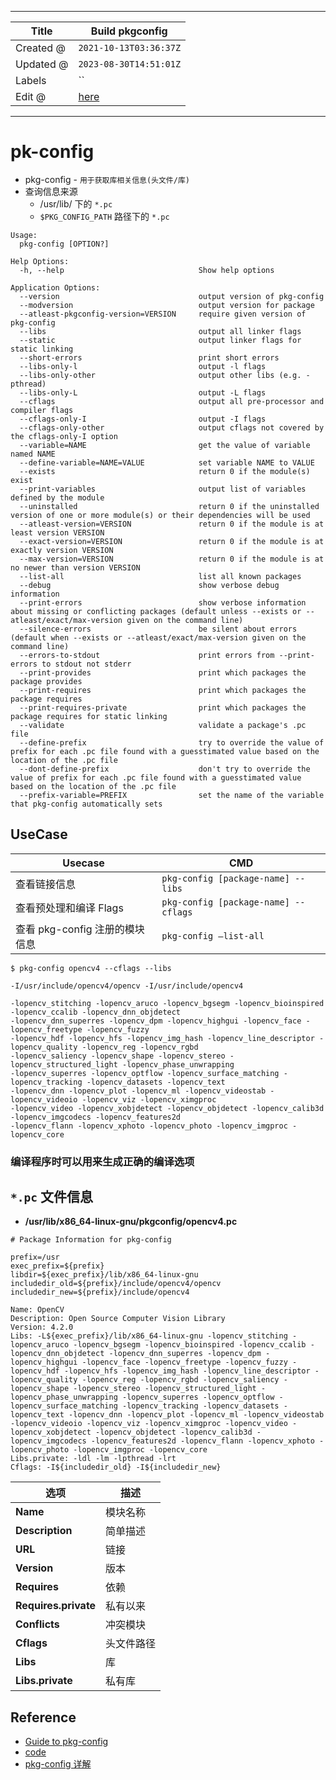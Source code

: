 -----

| Title     | Build pkgconfig                                     |
| --------- | --------------------------------------------------- |
| Created @ | `2021-10-13T03:36:37Z`                              |
| Updated @ | `2023-08-30T14:51:01Z`                              |
| Labels    | \`\`                                                |
| Edit @    | [here](https://github.com/junxnone/xwiki/issues/64) |

-----

# pk-config

  - pkg-config - `用于获取库相关信息(头文件/库)`
  - 查询信息来源
      - /usr/lib/ 下的 `*.pc`
      - `$PKG_CONFIG_PATH` 路径下的 `*.pc`

<!-- end list -->

    Usage:
      pkg-config [OPTION?]
    
    Help Options:
      -h, --help                              Show help options
    
    Application Options:
      --version                               output version of pkg-config
      --modversion                            output version for package
      --atleast-pkgconfig-version=VERSION     require given version of pkg-config
      --libs                                  output all linker flags
      --static                                output linker flags for static linking
      --short-errors                          print short errors
      --libs-only-l                           output -l flags
      --libs-only-other                       output other libs (e.g. -pthread)
      --libs-only-L                           output -L flags
      --cflags                                output all pre-processor and compiler flags
      --cflags-only-I                         output -I flags
      --cflags-only-other                     output cflags not covered by the cflags-only-I option
      --variable=NAME                         get the value of variable named NAME
      --define-variable=NAME=VALUE            set variable NAME to VALUE
      --exists                                return 0 if the module(s) exist
      --print-variables                       output list of variables defined by the module
      --uninstalled                           return 0 if the uninstalled version of one or more module(s) or their dependencies will be used
      --atleast-version=VERSION               return 0 if the module is at least version VERSION
      --exact-version=VERSION                 return 0 if the module is at exactly version VERSION
      --max-version=VERSION                   return 0 if the module is at no newer than version VERSION
      --list-all                              list all known packages
      --debug                                 show verbose debug information
      --print-errors                          show verbose information about missing or conflicting packages (default unless --exists or --atleast/exact/max-version given on the command line)
      --silence-errors                        be silent about errors (default when --exists or --atleast/exact/max-version given on the command line)
      --errors-to-stdout                      print errors from --print-errors to stdout not stderr
      --print-provides                        print which packages the package provides
      --print-requires                        print which packages the package requires
      --print-requires-private                print which packages the package requires for static linking
      --validate                              validate a package's .pc file
      --define-prefix                         try to override the value of prefix for each .pc file found with a guesstimated value based on the location of the .pc file
      --dont-define-prefix                    don't try to override the value of prefix for each .pc file found with a guesstimated value based on the location of the .pc file
      --prefix-variable=PREFIX                set the name of the variable that pkg-config automatically sets

## UseCase

| Usecase               | CMD                                  |
| --------------------- | ------------------------------------ |
| 查看链接信息                | `pkg-config [package-name] --libs`   |
| 查看预处理和编译 Flags        | `pkg-config [package-name] --cflags` |
| 查看 pkg-config 注册的模块信息 | `pkg-config –list-all`               |

    $ pkg-config opencv4 --cflags --libs 
    
    -I/usr/include/opencv4/opencv -I/usr/include/opencv4 
    
    -lopencv_stitching -lopencv_aruco -lopencv_bgsegm -lopencv_bioinspired -lopencv_ccalib -lopencv_dnn_objdetect 
    -lopencv_dnn_superres -lopencv_dpm -lopencv_highgui -lopencv_face -lopencv_freetype -lopencv_fuzzy 
    -lopencv_hdf -lopencv_hfs -lopencv_img_hash -lopencv_line_descriptor -lopencv_quality -lopencv_reg -lopencv_rgbd 
    -lopencv_saliency -lopencv_shape -lopencv_stereo -lopencv_structured_light -lopencv_phase_unwrapping 
    -lopencv_superres -lopencv_optflow -lopencv_surface_matching -lopencv_tracking -lopencv_datasets -lopencv_text 
    -lopencv_dnn -lopencv_plot -lopencv_ml -lopencv_videostab -lopencv_videoio -lopencv_viz -lopencv_ximgproc 
    -lopencv_video -lopencv_xobjdetect -lopencv_objdetect -lopencv_calib3d -lopencv_imgcodecs -lopencv_features2d 
    -lopencv_flann -lopencv_xphoto -lopencv_photo -lopencv_imgproc -lopencv_core

### 编译程序时可以用来生成正确的编译选项

<script src="https://junxnone.github.io/emgithub/embed-v2.js?target=https%3A%2F%2Fgithub.com%2Fopencv%2Fopencv%2Fblob%2Fa308dfca9856574d37abe7628b965e29861fb105%2Fsamples%2Fcpp%2Fexample_cmake%2FMakefile%23L3-L4&style=default&type=code&showBorder=on&showLineNumbers=on&showFileMeta=on&showFullPath=on&showCopy=on"></script>

## `*.pc` 文件信息

  - **/usr/lib/x86\_64-linux-gnu/pkgconfig/opencv4.pc**

<!-- end list -->

    # Package Information for pkg-config
    
    prefix=/usr
    exec_prefix=${prefix}
    libdir=${exec_prefix}/lib/x86_64-linux-gnu
    includedir_old=${prefix}/include/opencv4/opencv
    includedir_new=${prefix}/include/opencv4
    
    Name: OpenCV
    Description: Open Source Computer Vision Library
    Version: 4.2.0
    Libs: -L${exec_prefix}/lib/x86_64-linux-gnu -lopencv_stitching -lopencv_aruco -lopencv_bgsegm -lopencv_bioinspired -lopencv_ccalib -lopencv_dnn_objdetect -lopencv_dnn_superres -lopencv_dpm -lopencv_highgui -lopencv_face -lopencv_freetype -lopencv_fuzzy -lopencv_hdf -lopencv_hfs -lopencv_img_hash -lopencv_line_descriptor -lopencv_quality -lopencv_reg -lopencv_rgbd -lopencv_saliency -lopencv_shape -lopencv_stereo -lopencv_structured_light -lopencv_phase_unwrapping -lopencv_superres -lopencv_optflow -lopencv_surface_matching -lopencv_tracking -lopencv_datasets -lopencv_text -lopencv_dnn -lopencv_plot -lopencv_ml -lopencv_videostab -lopencv_videoio -lopencv_viz -lopencv_ximgproc -lopencv_video -lopencv_xobjdetect -lopencv_objdetect -lopencv_calib3d -lopencv_imgcodecs -lopencv_features2d -lopencv_flann -lopencv_xphoto -lopencv_photo -lopencv_imgproc -lopencv_core
    Libs.private: -ldl -lm -lpthread -lrt
    Cflags: -I${includedir_old} -I${includedir_new}

| 选项                   | 描述    |
| -------------------- | ----- |
| **Name**             | 模块名称  |
| **Description**      | 简单描述  |
| **URL**              | 链接    |
| **Version**          | 版本    |
| **Requires**         | 依赖    |
| **Requires.private** | 私有以来  |
| **Conflicts**        | 冲突模块  |
| **Cflags**           | 头文件路径 |
| **Libs**             | 库     |
| **Libs.private**     | 私有库   |

## Reference

  - [Guide to
    pkg-config](https://people.freedesktop.org/~dbn/pkg-config-guide.html)
  - [code](https://gitlab.freedesktop.org/pkg-config/pkg-config)
  - [pkg-config
    详解](https://blog.csdn.net/newchenxf/article/details/51750239)
